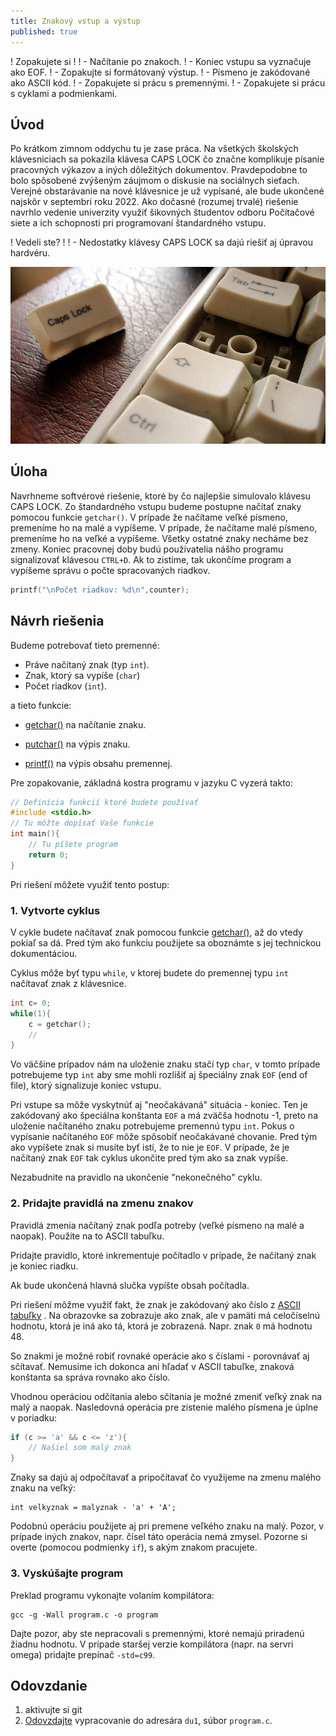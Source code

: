```yaml
---
title: Znakový vstup a výstup
published: true
---
```


! Zopakujete si
!
! - Načítanie po znakoch.
! - Koniec vstupu sa vyznačuje ako EOF.
! - Zopakujte si formátovaný výstup.
! - Písmeno je zakódované ako ASCII kód.
! - Zopakujete si prácu s premennými.
! - Zopakujete si prácu s cyklami a podmienkami.

## Úvod

Po krátkom zimnom oddychu tu je zase práca. Na všetkých školských
klávesniciach sa pokazila klávesa CAPS LOCK čo značne komplikuje písanie
pracovných výkazov a iných dôležitých dokumentov. Pravdepodobne to bolo spôsobené zvýšeným záujmom o diskusie na sociálnych sieťach. Verejné obstarávanie
na nové klávesnice je už vypísané, ale bude ukončené najskôr v septembri
roku 2022.  Ako dočasné (rozumej trvalé) riešenie navrhlo vedenie univerzity využiť šikovných študentov odboru Počítačové siete a ich schopnosti pri programovaní štandardného vstupu.

! Vedeli ste?
!
! - Nedostatky klávesy CAPS LOCK sa dajú riešiť aj úpravou hardvéru.

![caps-lock-flickr-cc](caps-lock-flickr-cc-dipurinku-sm-2.jpg)


## Úloha

Navrhneme softvérové riešenie, ktoré by čo najlepšie
simulovalo klávesu CAPS LOCK. Zo štandardného vstupu budeme postupne
načítať znaky pomocou funkcie `getchar()`. V prípade že načítame veľké
písmeno, premeníme ho na malé a vypíšeme. V prípade, že načítame malé
písmeno, premeníme ho na veľké a vypíšeme. Všetky ostatné znaky necháme
bez zmeny. Koniec pracovnej doby budú používatelia nášho programu
signalizovať klávesou `CTRL+D`. Ak to zistíme, tak ukončíme program a
vypíšeme správu o počte spracovaných riadkov.

``` c
printf("\nPočet riadkov: %d\n",counter);
```

## Návrh riešenia

Budeme potrebovať tieto premenné:

  - Práve načítaný znak (typ `int`).
  - Znak, ktorý sa vypíše (`char`)
  - Počet riadkov (`int`).

a tieto funkcie:

  - [getchar()](http://www.cplusplus.com/reference/cstdio/getchar/) na
    načítanie znaku.

  - [putchar()](http://www.cplusplus.com/reference/cstdio/putchar/) na
    výpis znaku.

  - [printf()](http://www.cplusplus.com/reference/cstdio/printf/) na
    výpis obsahu premennej.

Pre zopakovanie, základná kostra programu v jazyku C vyzerá takto:

```c
// Definícia funkcií ktoré budete používať
#include <stdio.h>
// Tu môžte dopísať Vaše funkcie
int main(){
    // Tu píšete program
    return 0;
}
```

Pri riešení môžete využiť tento postup:

### 1. Vytvorte cyklus

V cykle budete načítavať znak pomocou funkcie [getchar()](http://www.cplusplus.com/reference/cstdio/getchar/), až do vtedy pokiaľ sa dá. Pred tým ako funkciu použijete sa oboznámte s jej technickou dokumentáciou.

Cyklus môže byť typu `while`, v ktorej budete do premennej typu `int` načítavať znak z klávesnice.

```c
int c= 0;
while(1){
    c = getchar();
    //
}
```

Vo väčšine prípadov nám na uloženie znaku stačí typ `char`, v tomto prípade potrebujeme typ `int` aby sme mohli rozlíšiť
aj špeciálny znak `EOF` (end of file), ktorý signalizuje koniec vstupu.

Pri vstupe sa môže vyskytnúť aj "neočakávaná" situácia - koniec. Ten je
zakódovaný ako špeciálna konštanta `EOF` a má zväčša hodnotu -1, preto
na uloženie načítaného znaku potrebujeme premennú typu `int`. Pokus o
vypísanie načítaného `EOF` môže spôsobiť neočakávané chovanie. Pred tým ako vypíšete znak si musíte byť istí, že to nie je `EOF`.
V prípade, že je načítaný znak `EOF` tak cyklus ukončite pred tým ako sa znak vypíše.

Nezabudnite na pravidlo na ukončenie "nekonečného" cyklu.

### 2. Pridajte pravidlá na zmenu znakov

Pravidlá zmenia načítaný znak podľa potreby (veľké písmeno na malé a naopak). Použite na to ASCII tabuľku.

Pridajte pravidlo, ktoré inkrementuje počítadlo v prípade, že
    načítaný znak je koniec riadku.

Ak bude ukončená hlavná slučka vypíšte obsah počítadla.

Pri riešení môžme využiť fakt, že znak je zakódovaný ako číslo z [ASCII
tabuľky](https://en.wikipedia.org/wiki/ASCII) . Na obrazovke sa
zobrazuje ako znak, ale v pamäti má celočíselnú hodnotu, ktorá je iná
ako tá, ktorá je zobrazená. Napr. znak `0` má hodnotu 48. 

So znakmi je
možné robiť rovnaké operácie ako s číslami - porovnávať aj sčítavať.
Nemusíme ich dokonca ani hľadať v ASCII tabuľke, znaková konštanta sa správa rovnako ako číslo.

Vhodnou operáciou odčítania alebo sčítania je možné zmeniť veľký znak na
malý a naopak.
Nasledovná operácia pre zistenie malého písmena je úplne v poriadku:

```c
if (c >= 'a' && c <= 'z'){
    // Našiel som malý znak
}
```

Znaky sa dajú aj odpočítavať a pripočítavať čo využijeme na zmenu malého znaku na veľký:

```
int velkyznak = malyznak - 'a' + 'A';
```

Podobnú operáciu použijete aj pri premene veľkého znaku na malý. Pozor, v prípade iných znakov, napr. čísel
táto operácia nemá zmysel. Pozorne si overte (pomocou podmienky `if`), s akým znakom pracujete.


### 3. Vyskúšajte program

Preklad programu vykonajte volaním kompilátora:

    gcc -g -Wall program.c -o program

Dajte pozor, aby ste nepracovali s premennými, ktoré nemajú priradenú žiadnu hodnotu. V prípade staršej verzie kompilátora (napr. na servri omega) pridajte prepínač `-std=c99`.

## Odovzdanie

1. aktivujte si git
2. [Odovzdajte](https://traktor.kemt.fei.tuke.sk/#/submit/143) vypracovanie do adresára `du1`, súbor `program.c`.
